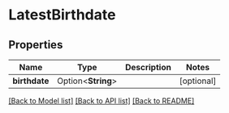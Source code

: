 # LatestBirthdate

## Properties

Name | Type | Description | Notes
------------ | ------------- | ------------- | -------------
**birthdate** | Option<**String**> |  | [optional]

[[Back to Model list]](../README.md#documentation-for-models) [[Back to API list]](../README.md#documentation-for-api-endpoints) [[Back to README]](../README.md)


